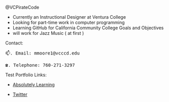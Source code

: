 @VCPirateCode

+ Currently an Instructional Designer at Ventura College
+ Looking for part-time work in computer programming
+ Learning GitHub for California Community College Goals and Objectives 
+ will work for Jazz Music ( at first )

Contact:
<pre>
📫. Email: mmoore1@vcccd.edu

☎️. Telephone: 760-271-3297
</pre>
Test Portfolio Links:

* [Absolutely Learning](http://www.absolutelylearning.com) 

* [Twitter](http://www.mattmoore.net) 

<!---
VCPirateCode/VCPirateCode is a ✨ special ✨ repository because its `README.md` (this file) appears on your GitHub profile.
You can click the Preview link to take a look at your changes.
--->
